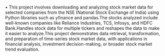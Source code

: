 •	This project involves downloading and analyzing stock market data for selected companies from the NSE (National Stock Exchange of India) using Python libraries such as yfinance and pandas.The stocks analyzed include well-known companies like Reliance Industries, TCS, Infosys, and HDFC Bank.Handles stock data for multiple tickers and reshapes the data to make it easier to analyze.This project demonstrates data retrieval, transformation, and preparation of time-series stock market data, with applications in financial analysis, investment decision-making, or broader stock market trend evaluation. 
